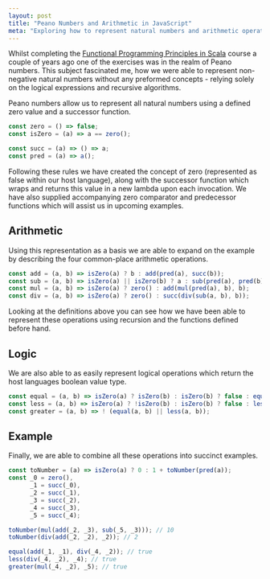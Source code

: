 ```yaml
---
layout: post
title: "Peano Numbers and Arithmetic in JavaScript"
meta: "Exploring how to represent natural numbers and arithmetic operations without typical language constructs"
---
```


Whilst completing the [Functional Programming Principles in Scala](https://www.coursera.org/course/progfun) course a couple of years ago one of the exercises was in the realm of Peano numbers.
This subject fascinated me, how we were able to represent non-negative natural numbers without any preformed concepts - relying solely on the logical expressions and recursive algorithms.
<!--more-->
Peano numbers allow us to represent all natural numbers using a defined zero value and a successor function.

```js
const zero = () => false;
const isZero = (a) => a == zero();

const succ = (a) => () => a;
const pred = (a) => a();
```

Following these rules we have created the concept of zero (represented as false within our host language), along with the successor function which wraps and returns this value in a new lambda upon each invocation.
We have also supplied accompanying zero comparator and predecessor functions which will assist us in upcoming examples.

## Arithmetic

Using this representation as a basis we are able to expand on the example by describing the four common-place arithmetic operations.

```js
const add = (a, b) => isZero(a) ? b : add(pred(a), succ(b));
const sub = (a, b) => isZero(a) || isZero(b) ? a : sub(pred(a), pred(b));
const mul = (a, b) => isZero(a) ? zero() : add(mul(pred(a), b), b);
const div = (a, b) => isZero(a) ? zero() : succ(div(sub(a, b), b));
```

Looking at the definitions above you can see how we have been able to represent these operations using recursion and the functions defined before hand.

## Logic

We are also able to as easily represent logical operations which return the host languages boolean value type.

```js
const equal = (a, b) => isZero(a) ? isZero(b) : isZero(b) ? false : equal(pred(a), pred(b));
const less = (a, b) => isZero(a) ? !isZero(b) : isZero(b) ? false : less(pred(a), pred(b));
const greater = (a, b) => ! (equal(a, b) || less(a, b));
```

## Example

Finally, we are able to combine all these operations into succinct examples.

```js
const toNumber = (a) => isZero(a) ? 0 : 1 + toNumber(pred(a));
const _0 = zero(),
      _1 = succ(_0),
      _2 = succ(_1),
      _3 = succ(_2),
      _4 = succ(_3),
      _5 = succ(_4);

toNumber(mul(add(_2, _3), sub(_5, _3))); // 10
toNumber(div(add(_2, _2), _2)); // 2

equal(add(_1, _1), div(_4, _2)); // true
less(div(_4, _2), _4); // true
greater(mul(_4, _2), _5); // true
```
